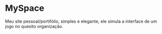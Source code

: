 # MySpace
Meu site pessoal/portifólio, simples e elegante, ele simula a interface de um jogo no quesito organização.
